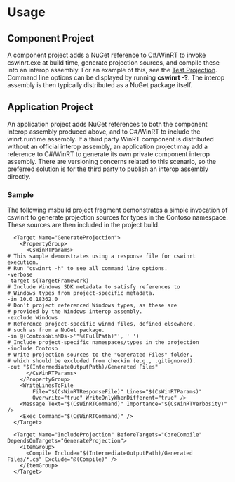 # Usage

## Component Project

A component project adds a NuGet reference to C#/WinRT to invoke cswinrt.exe at build time, generate projection sources, and compile these into an interop assembly. For an example of this, see the [Test Projection](https://github.com/microsoft/CsWinRT/blob/master/Projections/Test/Test.csproj). Command line options can be displayed by running **cswinrt -?**.  The interop assembly is then typically distributed as a NuGet package itself. 

## Application Project

An application project adds NuGet references to both the component interop assembly produced above, and to C#/WinRT to include the winrt.runtime assembly. If a third party WinRT component is distributed without an official interop assembly, an application project may add a reference to C#/WinRT to generate its own private component interop assembly.  There are versioning concerns related to this scenario, so the preferred solution is for the third party to publish an interop assembly directly.

### Sample

The following msbuild project fragment demonstrates a simple invocation of cswinrt to generate projection sources for types in the Contoso namespace.  These sources are then included in the project build.

```
  <Target Name="GenerateProjection">
    <PropertyGroup>
      <CsWinRTParams>
# This sample demonstrates using a response file for cswinrt execution.
# Run "cswinrt -h" to see all command line options.
-verbose
-target $(TargetFramework)
# Include Windows SDK metadata to satisfy references to 
# Windows types from project-specific metadata.
-in 10.0.18362.0
# Don't project referenced Windows types, as these are 
# provided by the Windows interop assembly.
-exclude Windows 
# Reference project-specific winmd files, defined elsewhere,
# such as from a NuGet package.
-in @(ContosoWinMDs->'"%(FullPath)"', ' ')
# Include project-specific namespaces/types in the projection
-include Contoso 
# Write projection sources to the "Generated Files" folder,
# which should be excluded from checkin (e.g., .gitignored).
-out "$(IntermediateOutputPath)/Generated Files"
      </CsWinRTParams>
    </PropertyGroup>
    <WriteLinesToFile
        File="$(CsWinRTResponseFile)" Lines="$(CsWinRTParams)"
        Overwrite="true" WriteOnlyWhenDifferent="true" />
    <Message Text="$(CsWinRTCommand)" Importance="$(CsWinRTVerbosity)" />
    <Exec Command="$(CsWinRTCommand)" />
  </Target>

  <Target Name="IncludeProjection" BeforeTargets="CoreCompile" DependsOnTargets="GenerateProjection">
    <ItemGroup>
      <Compile Include="$(IntermediateOutputPath)/Generated Files/*.cs" Exclude="@(Compile)" />
    </ItemGroup>
  </Target>
```